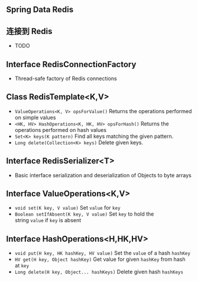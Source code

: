 
## Spring Data Redis


## 连接到 Redis

- TODO

## Interface RedisConnectionFactory

- Thread-safe factory of Redis connections

## Class RedisTemplate<K,V>

- `ValueOperations<K, V> opsForValue()` Returns the operations performed on simple values
- `<HK, HV> HashOperations<K, HK, HV> opsForHash()` Returns the operations performed on hash values
- `Set<K> keys(K pattern)` Find all keys matching the given pattern.
- `Long delete(Collection<K> keys)` Delete given keys.

## Interface RedisSerializer\<T>

- Basic interface serialization and deserialization of Objects to byte arrays

## Interface ValueOperations<K,V>

- `void set(K key, V value)`  Set `value` for `key`
- `Boolean setIfAbsent(K key, V value)` Set `key` to hold the string `value` if `key` is absent

## Interface HashOperations<H,HK,HV>

- `void put(H key, HK hashKey, HV value)` Set the `value` of a hash `hashKey`
- `HV get(H key, Object hashKey)` Get value for given `hashKey` from hash at `key`
- `Long delete(H key, Object... hashKeys)` Delete given hash `hashKeys`

